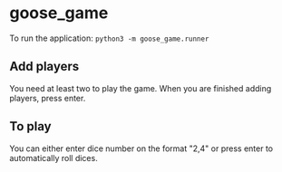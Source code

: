 # goose_game

To run the application:
`python3 -m goose_game.runner`

## Add players
You need at least two to play the game. When you are finished adding players, press enter.

## To play
You can either enter dice number on the format "2,4" or press enter to automatically roll dices.


